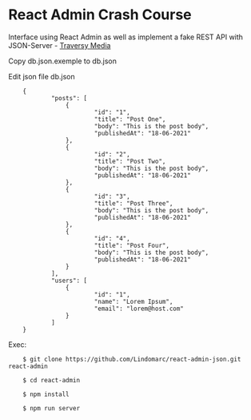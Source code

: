 # React Admin Crash Course
Interface using React Admin as well as implement a fake REST API with JSON-Server - [Traversy Media]

Copy db.json.exemple to db.json

Edit json file db.json

        {
                "posts": [
                    {
                            "id": "1",
                            "title": "Post One",
                            "body": "This is the post body",
                            "publishedAt": "18-06-2021"
                    },
                    {
                            "id": "2",
                            "title": "Post Two",
                            "body": "This is the post body",
                            "publishedAt": "18-06-2021"
                    },
                    {
                            "id": "3",
                            "title": "Post Three",
                            "body": "This is the post body",
                            "publishedAt": "18-06-2021"
                    },
                    {
                            "id": "4",
                            "title": "Post Four",
                            "body": "This is the post body",
                            "publishedAt": "18-06-2021"
                    }
                ],
                "users": [
                    {
                            "id": "1",
                            "name": "Lorem Ipsum",
                            "email": "lorem@host.com"
                    }
                ]
        }



Exec:

        $ git clone https://github.com/Lindomarc/react-admin-json.git react-admin

        $ cd react-admin

        $ npm install

        $ npm run server


[Traversy Media]: <https://www.youtube.com/watch?v=HRmdj-HpJyE>
